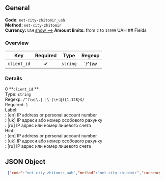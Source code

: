 ## General 
**Code:** `net-city-zhitomir_uah`  
**Method:** `net-city-zhitomir`  
**Currency:** `UAH` [show -->]() 
**Amount limits:** from `2`  to `14999`  UAH ## Fields 
### Overview 
|Key|Required|Type|Regexp| 
|:---:|:---:|:---:|:---:| 
|`client_id` |✔ |`string` |`/^(\w|\.| |\-|\+|@){1,128}$/` | 
 
### Details 
0 **`client_id` **  
Type: `string`  
Regexp: `/^(\w|\.| |\-|\+|@){1,128}$/`  
Required: `1`  
Label:  
: [en] IP address or personal account number  
: [uk] IP адреси або номер особового рахунку  
: [ru] IP адрес или номер лицевого счета  
Hint:  
: [en] IP address or personal account number  
: [uk] IP адреси або номер особового рахунку  
: [ru] IP адрес или номер лицевого счета  
## JSON Object 
```json
 {"code":"net-city-zhitomir_uah","method":"net-city-zhitomir","currency":"UAH","fields":[{"key":"client_id","type":"string","label":{"en":"IP address or personal account number","uk":"IP \u0430\u0434\u0440\u0435\u0441\u0438 \u0430\u0431\u043e \u043d\u043e\u043c\u0435\u0440 \u043e\u0441\u043e\u0431\u043e\u0432\u043e\u0433\u043e \u0440\u0430\u0445\u0443\u043d\u043a\u0443","ru":"IP \u0430\u0434\u0440\u0435\u0441 \u0438\u043b\u0438 \u043d\u043e\u043c\u0435\u0440 \u043b\u0438\u0446\u0435\u0432\u043e\u0433\u043e \u0441\u0447\u0435\u0442\u0430"},"regexp":"\/^(\\w|\\.| |\\-|\\+|@){1,128}$\/","required":true,"position":1,"hint":{"en":"IP address or personal account number","uk":"IP \u0430\u0434\u0440\u0435\u0441\u0438 \u0430\u0431\u043e \u043d\u043e\u043c\u0435\u0440 \u043e\u0441\u043e\u0431\u043e\u0432\u043e\u0433\u043e \u0440\u0430\u0445\u0443\u043d\u043a\u0443","ru":"IP \u0430\u0434\u0440\u0435\u0441 \u0438\u043b\u0438 \u043d\u043e\u043c\u0435\u0440 \u043b\u0438\u0446\u0435\u0432\u043e\u0433\u043e \u0441\u0447\u0435\u0442\u0430"},"example":"10.1.1.1 \u0430\u0431\u043e 100001"}],"amount_min":2,"amount_max":14999}```  
